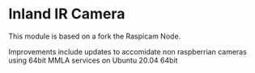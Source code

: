# Inland IR Camera

This module is based on a fork the Raspicam Node.

Improvements include updates to accomidate non raspberrian cameras using 64bit MMLA services on Ubuntu 20.04 64bit
